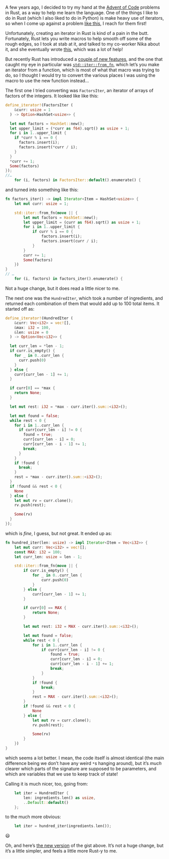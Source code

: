 <!--
.. title: Neat new feature in Rust…
.. date: 2019-04-19 16:49:00
.. author: Blake Winton
.. tags: adventofcode, rust, iterators, generators
-->

A few years ago, I decided to try my hand at the
[Advent of Code](https://adventofcode.com/) problems in Rust, as a way to help me
learn the language. One of the things I like to do in Rust (which I also liked to do
in Python) is make heavy use of iterators, so when I come up against a problem
[like this](https://adventofcode.com/2017/day/3), I reach for them first!

<!-- TEASER_END -->

Unfortunately, creating an iterator in Rust is kind of a pain in the butt.
Fortunately, Rust lets you write macros to help smooth off some of the rough edges,
so I took at stab at it, and talked to my co-worker Nika about it, and she
eventually wrote
[this](https://play.rust-lang.org/?gist=0cbc09e0fc41016f5f5c240d088a4410&version=stable),
which was a lot of help!

But recently Rust has introduced a
[couple of new features](https://blog.rust-lang.org/2019/04/11/Rust-1.34.0.html#library-stabilizations),
and the one that caught my eye in particular was
[`std::iter::from_fn`](https://doc.rust-lang.org/std/iter/fn.from_fn.html),
which let’s you make an iterator from a function, which is most of what that
macro was trying to do, so I thought I would try to convert the various places
I was using the macro to use the new function instead…

The first one I tried converting was `FactorsIter`, an iterator of arrays of
factors of the integers. It looked like like this:
``` rust
define_iterator!(FactorsIter (
    &curr: usize = 1
  ) -> Option<HashSet<usize>> {

  let mut factors = HashSet::new();
  let upper_limit = (*curr as f64).sqrt() as usize + 1;
  for i in 1..upper_limit {
    if *curr % i == 0 {
      factors.insert(i);
      factors.insert(*curr / i);
    }
  }
  *curr += 1;
  Some(factors)
});
//…
    for (i, factors) in FactorsIter::default().enumerate() {
```

and turned into something like this:
``` rust
fn factors_iter() -> impl Iterator<Item = HashSet<usize>> {
    let mut curr: usize = 1;

    std::iter::from_fn(move || {
        let mut factors = HashSet::new();
        let upper_limit = (curr as f64).sqrt() as usize + 1;
        for i in 1..upper_limit {
            if curr % i == 0 {
                factors.insert(i);
                factors.insert(curr / i);
            }
        }
        curr += 1;
        Some(factors)
    })
}
// …
    for (i, factors) in factors_iter().enumerate() {
```
Not a huge change, but it does read a little nicer to me.

The next one was the `HundredIter`, which took a number of ingredients, and
returned each combination of them that would add up to 100 total items. It
started off as:
``` rust
define_iterator!(HundredIter (
    &curr: Vec<i32> = vec![],
    &max: i32 = 100,
    &len: usize = 0
  ) -> Option<Vec<i32>> {

  let curr_len = *len - 1;
  if curr.is_empty() {
    for _ in 0..curr_len {
      curr.push(0)
    }
  } else {
    curr[curr_len - 1] += 1;
  }

  if curr[0] == *max {
    return None;
  }

  let mut rest: i32 = *max - curr.iter().sum::<i32>();

  let mut found = false;
  while rest < 0 {
    for i in 1..curr_len {
      if curr[curr_len - i] != 0 {
        found = true;
        curr[curr_len - i] = 0;
        curr[curr_len - i - 1] += 1;
        break;
      }
    }
    if !found {
      break;
    }
    rest = *max - curr.iter().sum::<i32>();
  }
  if !found && rest < 0 {
    None
  } else {
    let mut rv = curr.clone();
    rv.push(rest);

    Some(rv)
  }
});
```

which is _fine_, I guess, but not great. It ended up as:

``` rust
fn hundred_iter(len: usize) -> impl Iterator<Item = Vec<i32>> {
    let mut curr: Vec<i32> = vec![];
    const MAX: i32 = 100;
    let curr_len: usize = len - 1;

    std::iter::from_fn(move || {
        if curr.is_empty() {
            for _ in 0..curr_len {
                curr.push(0)
            }
        } else {
            curr[curr_len - 1] += 1;
        }

        if curr[0] == MAX {
            return None;
        }

        let mut rest: i32 = MAX - curr.iter().sum::<i32>();

        let mut found = false;
        while rest < 0 {
            for i in 1..curr_len {
                if curr[curr_len - i] != 0 {
                    found = true;
                    curr[curr_len - i] = 0;
                    curr[curr_len - i - 1] += 1;
                    break;
                }
            }
            if !found {
                break;
            }
            rest = MAX - curr.iter().sum::<i32>();
        }
        if !found && rest < 0 {
            None
        } else {
            let mut rv = curr.clone();
            rv.push(rest);

            Some(rv)
        }
    })
}
```

which seems a lot better. I mean, the code itself is almost identical (the
main difference being we don’t have any weird `*`s hanging around), but it’s
_much_ clearer which parts of the signature are supposed to be parameters,
and which are variables that we use to keep track of state!

Calling it is much nicer, too, going from:
``` rust
    let iter = HundredIter {
        len: ingredients.len() as usize,
        ..Default::default()
    };
```

to the much more obvious:
``` rust
    let iter = hundred_iter(ingredients.len());
```
😃

Oh, and here’s
[the new version](https://play.rust-lang.org/?version=stable&edition=2018&gist=06e6c23744270c1a78357658a33fc9b3)
of the gist above. It’s not a huge change, but it’s a little simpler, and
feels a little more Rust-y to me.